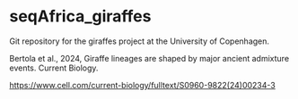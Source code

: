 # seqAfrica_giraffes
Git repository for the giraffes project at the University of Copenhagen.

Bertola et al., 2024, Giraffe lineages are shaped by major ancient admixture events. Current Biology.

https://www.cell.com/current-biology/fulltext/S0960-9822(24)00234-3
